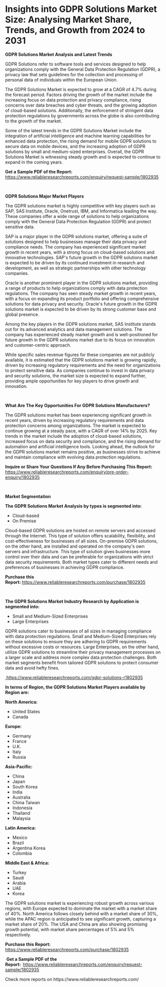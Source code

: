 <p><h1>Insights into GDPR Solutions Market Size: Analysing Market Share, Trends, and Growth from 2024 to 2031</h1></p><p><strong>GDPR Solutions Market Analysis and Latest Trends</strong></p>
<p><p>GDPR Solutions refer to software tools and services designed to help organizations comply with the General Data Protection Regulation (GDPR), a privacy law that sets guidelines for the collection and processing of personal data of individuals within the European Union.</p><p>The GDPR Solutions Market is expected to grow at a CAGR of 4.7% during the forecast period. Factors driving the growth of the market include the increasing focus on data protection and privacy compliance, rising concerns over data breaches and cyber threats, and the growing adoption of cloud-based solutions. Additionally, the enforcement of stringent data protection regulations by governments across the globe is also contributing to the growth of the market.</p><p>Some of the latest trends in the GDPR Solutions Market include the integration of artificial intelligence and machine learning capabilities for enhanced data protection, the rising demand for mobile GDPR solutions to secure data on mobile devices, and the increasing adoption of GDPR solutions by small and medium-sized enterprises. Overall, the GDPR Solutions Market is witnessing steady growth and is expected to continue to expand in the coming years.</p></p>
<p><strong>Get a Sample PDF of the Report:&nbsp;</strong> <a href="https://www.reliableresearchreports.com/enquiry/request-sample/1802935">https://www.reliableresearchreports.com/enquiry/request-sample/1802935</a></p>
<p>&nbsp;</p>
<p><strong>GDPR Solutions Major Market Players</strong></p>
<p><p>The GDPR solutions market is highly competitive with key players such as SAP, SAS Institute, Oracle, Onetrust, IBM, and Informatica leading the way. These companies offer a wide range of solutions to help organizations comply with the General Data Protection Regulation (GDPR) and protect sensitive data. </p><p>SAP is a major player in the GDPR solutions market, offering a suite of solutions designed to help businesses manage their data privacy and compliance needs. The company has experienced significant market growth in recent years, with a strong focus on cloud-based solutions and innovative technologies. SAP's future growth in the GDPR solutions market is expected to be driven by its continued investment in research and development, as well as strategic partnerships with other technology companies.</p><p>Oracle is another prominent player in the GDPR solutions market, providing a range of products to help organizations comply with data protection regulations. The company has seen steady market growth in recent years, with a focus on expanding its product portfolio and offering comprehensive solutions for data privacy and security. Oracle's future growth in the GDPR solutions market is expected to be driven by its strong customer base and global presence.</p><p>Among the key players in the GDPR solutions market, SAS Institute stands out for its advanced analytics and data management solutions. The company has experienced steady market growth and is well-positioned for future growth in the GDPR solutions market due to its focus on innovation and customer-centric approach.</p><p>While specific sales revenue figures for these companies are not publicly available, it is estimated that the GDPR solutions market is growing rapidly, driven by increasing regulatory requirements and the need for organizations to protect sensitive data. As companies continue to invest in data privacy and security solutions, the market size is expected to expand further, providing ample opportunities for key players to drive growth and innovation.</p></p>
<p>&nbsp;</p>
<p><strong>What Are The Key Opportunities For GDPR Solutions Manufacturers?</strong></p>
<p><p>The GDPR solutions market has been experiencing significant growth in recent years, driven by increasing regulatory requirements and data protection concerns among organizations. The market is expected to continue growing at a steady pace, with a CAGR of over 14% by 2025. Key trends in the market include the adoption of cloud-based solutions, increased focus on data security and compliance, and the rising demand for automation and artificial intelligence tools. Looking ahead, the outlook for the GDPR solutions market remains positive, as businesses strive to achieve and maintain compliance with evolving data protection regulations.</p></p>
<p><strong>Inquire or Share Your Questions If Any Before Purchasing This Report:</strong> <a href="https://www.reliableresearchreports.com/enquiry/pre-order-enquiry/1802935">https://www.reliableresearchreports.com/enquiry/pre-order-enquiry/1802935</a></p>
<p>&nbsp;</p>
<p><strong>Market Segmentation</strong></p>
<p><strong>The GDPR Solutions Market Analysis by types is segmented into:</strong></p>
<p><ul><li>Cloud-based</li><li>On Premise</li></ul></p>
<p><p>Cloud-based GDPR solutions are hosted on remote servers and accessed through the Internet. This type of solution offers scalability, flexibility, and cost-effectiveness for businesses of all sizes. On-premise GDPR solutions, on the other hand, are installed and operated on the company's own servers and infrastructure. This type of solution gives businesses more control over their data and can be preferable for organizations with strict data security requirements. Both market types cater to different needs and preferences of businesses in achieving GDPR compliance.</p></p>
<p><strong>Purchase this Report:&nbsp;</strong><a href="https://www.reliableresearchreports.com/purchase/1802935">https://www.reliableresearchreports.com/purchase/1802935</a></p>
<p>&nbsp;</p>
<p><strong>The GDPR Solutions Market Industry Research by Application is segmented into:</strong></p>
<p><ul><li>Small and Medium-Sized Enterprises</li><li>Large Enterprises</li></ul></p>
<p><p>GDPR solutions cater to businesses of all sizes in managing compliance with data protection regulations. Small and Medium-Sized Enterprises rely on these solutions to ensure they are adhering to GDPR requirements without excessive costs or resources. Large Enterprises, on the other hand, utilize GDPR solutions to streamline their privacy management processes on a larger scale and address more complex data protection challenges. Both market segments benefit from tailored GDPR solutions to protect consumer data and avoid hefty fines.</p></p>
<p><a href="https://www.reliableresearchreports.com/gdpr-solutions-r1802935">&nbsp;https://www.reliableresearchreports.com/gdpr-solutions-r1802935</a></p>
<p><strong>In terms of Region, the GDPR Solutions Market Players available by Region are:</strong></p>
<p>
    <p> <strong> North America: </strong>
        <ul>
            <li>United States</li>
            <li>Canada</li>
        </ul>
        </p> 
    <p> <strong> Europe: </strong>
        <ul>
            <li>Germany</li>
            <li>France</li>
            <li>U.K.</li>
            <li>Italy</li>
            <li>Russia</li>
        </ul>
        </p> 
    <p> <strong> Asia-Pacific: </strong>
        <ul>
            <li>China</li>
            <li>Japan</li>
            <li>South Korea</li>
            <li>India</li>
            <li>Australia</li>
            <li>China Taiwan</li>
            <li>Indonesia</li>
            <li>Thailand</li>
            <li>Malaysia</li>
        </ul>
        </p> 
    <p> <strong> Latin America: </strong>
        <ul>
            <li>Mexico</li>
            <li>Brazil</li>
            <li>Argentina Korea</li>
            <li>Colombia</li>
        </ul>
        </p> 
    <p> <strong> Middle East & Africa: </strong>
        <ul>
            <li>Turkey</li>
            <li>Saudi</li>
            <li>Arabia</li>
            <li>UAE</li>
            <li>Korea</li>
        </ul>
    </p>
    </p>
<p><p>The GDPR solutions market is experiencing robust growth across various regions, with Europe expected to dominate the market with a market share of 40%. North America follows closely behind with a market share of 30%, while the APAC region is anticipated to see significant growth, capturing a market share of 20%. The USA and China are also showing promising growth potential, with market share percentages of 5% and 5% respectively.</p></p>
<p><strong>Purchase this Report: </strong><a href="https://www.reliableresearchreports.com/purchase/1802935">https://www.reliableresearchreports.com/purchase/1802935</a></p>
<p>&nbsp;<strong>Get a Sample PDF of the Report:&nbsp;&nbsp;</strong><a href="https://www.reliableresearchreports.com/enquiry/request-sample/1802935">https://www.reliableresearchreports.com/enquiry/request-sample/1802935</a></p>
<p><strong></strong></p>
<p>Check more reports on https://www.reliableresearchreports.com/</p>